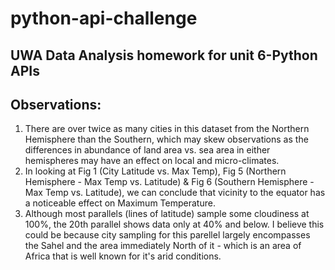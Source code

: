 # python-api-challenge
UWA Data Analysis homework for unit 6-Python APIs
----
## Observations:
1. There are over twice as many cities in this dataset from the Northern Hemisphere than the Southern, which may skew observations as the differences in abundance of land area vs. sea area in either hemispheres may have an effect on local and micro-climates.
2. In looking at Fig 1 (City Latitude vs. Max Temp), Fig 5 (Northern Hemisphere - Max Temp vs. Latitude) & Fig 6 (Southern Hemisphere - Max Temp vs. Latitude), we can conclude that vicinity to the equator has a noticeable effect on Maximum Temperature.
3. Although most parallels (lines of latitude) sample some cloudiness at 100%, the 20th parallel shows data only at 40% and below. I believe this could be because city sampling for this parellel largely encompasses the Sahel and the area immediately North of it - which is an area of Africa that is well known for it's arid conditions.
